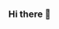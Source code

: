 ### Hi there 👋

<!--
**krishnakanhaiya/krishnakanhaiya** is a ✨ _special_ ✨ repository because its `README.md` (this file) appears on your GitHub profile.

Here are some ideas to get you started:

<h1 align="center">Hi 👋, I'm Sri Krishna Kanhaiya</h1>
<h3 align="center">A passionate data scientist from India</h3>

<h3 align="left">Connect with me:</h3>
<p align="left">
</p>
